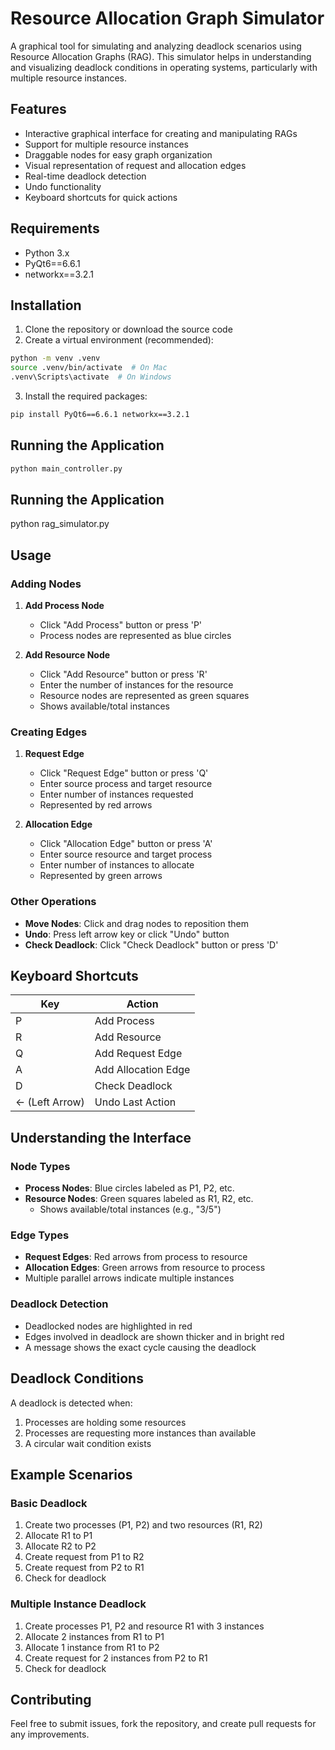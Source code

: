 # Resource Allocation Graph Simulator

A graphical tool for simulating and analyzing deadlock scenarios using Resource Allocation Graphs (RAG). This simulator helps in understanding and visualizing deadlock conditions in operating systems, particularly with multiple resource instances.

## Features

- Interactive graphical interface for creating and manipulating RAGs
- Support for multiple resource instances
- Draggable nodes for easy graph organization
- Visual representation of request and allocation edges
- Real-time deadlock detection
- Undo functionality
- Keyboard shortcuts for quick actions

## Requirements

- Python 3.x
- PyQt6==6.6.1
- networkx==3.2.1

## Installation

1. Clone the repository or download the source code
2. Create a virtual environment (recommended):
```bash
python -m venv .venv
source .venv/bin/activate  # On Mac
.venv\Scripts\activate  # On Windows
```

3. Install the required packages:
```bash
pip install PyQt6==6.6.1 networkx==3.2.1
```

## Running the Application

```bash
python main_controller.py
```

## Running the Application

python rag_simulator.py

## Usage

### Adding Nodes

1. **Add Process Node**
   - Click "Add Process" button or press 'P'
   - Process nodes are represented as blue circles

2. **Add Resource Node**
   - Click "Add Resource" button or press 'R'
   - Enter the number of instances for the resource
   - Resource nodes are represented as green squares
   - Shows available/total instances

### Creating Edges

1. **Request Edge**
   - Click "Request Edge" button or press 'Q'
   - Enter source process and target resource
   - Enter number of instances requested
   - Represented by red arrows

2. **Allocation Edge**
   - Click "Allocation Edge" button or press 'A'
   - Enter source resource and target process
   - Enter number of instances to allocate
   - Represented by green arrows

### Other Operations

- **Move Nodes**: Click and drag nodes to reposition them
- **Undo**: Press left arrow key or click "Undo" button
- **Check Deadlock**: Click "Check Deadlock" button or press 'D'

## Keyboard Shortcuts

| Key           | Action                |
|--------------|----------------------|
| P            | Add Process          |
| R            | Add Resource         |
| Q            | Add Request Edge     |
| A            | Add Allocation Edge  |
| D            | Check Deadlock       |
| ←  (Left Arrow) | Undo Last Action    |

## Understanding the Interface

### Node Types
- **Process Nodes**: Blue circles labeled as P1, P2, etc.
- **Resource Nodes**: Green squares labeled as R1, R2, etc.
  - Shows available/total instances (e.g., "3/5")

### Edge Types
- **Request Edges**: Red arrows from process to resource
- **Allocation Edges**: Green arrows from resource to process
- Multiple parallel arrows indicate multiple instances

### Deadlock Detection
- Deadlocked nodes are highlighted in red
- Edges involved in deadlock are shown thicker and in bright red
- A message shows the exact cycle causing the deadlock

## Deadlock Conditions

A deadlock is detected when:
1. Processes are holding some resources
2. Processes are requesting more instances than available
3. A circular wait condition exists

## Example Scenarios

### Basic Deadlock
1. Create two processes (P1, P2) and two resources (R1, R2)
2. Allocate R1 to P1
3. Allocate R2 to P2
4. Create request from P1 to R2
5. Create request from P2 to R1
6. Check for deadlock

### Multiple Instance Deadlock
1. Create processes P1, P2 and resource R1 with 3 instances
2. Allocate 2 instances from R1 to P1
3. Allocate 1 instance from R1 to P2
4. Create request for 2 instances from P2 to R1
5. Check for deadlock

## Contributing

Feel free to submit issues, fork the repository, and create pull requests for any improvements.

